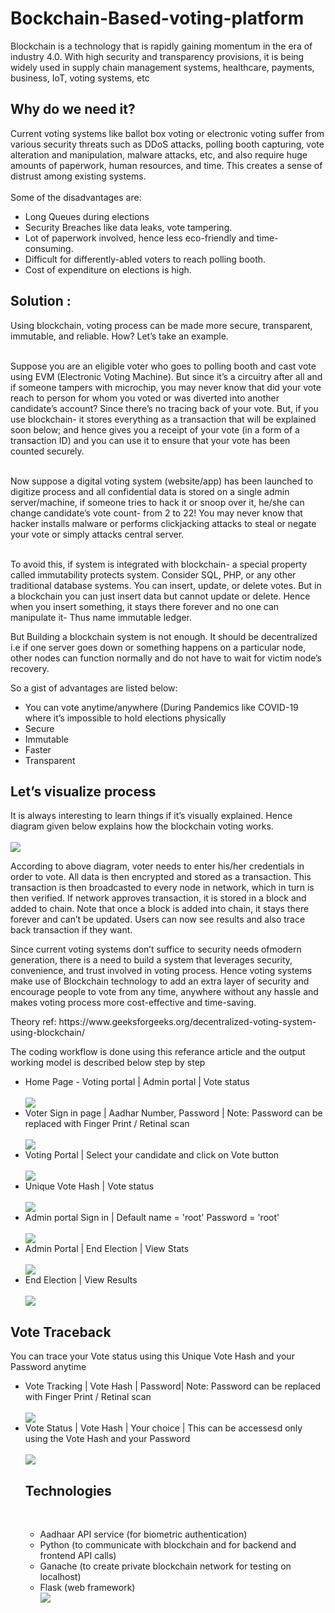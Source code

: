 # Bockchain-Based-voting-platform
Blockchain is a technology that is rapidly gaining momentum in the era of industry 4.0. With high security and transparency provisions, it is being widely used in supply chain management systems, healthcare, payments, business, IoT, voting systems, etc
<H2>Why do we need it?</H2>
Current voting systems like ballot box voting or electronic voting suffer from various security threats such as DDoS attacks, polling booth capturing, vote alteration and manipulation, malware attacks, etc, and also require huge amounts of paperwork, human resources, and time. This creates a sense of distrust among existing systems.<br><br>
Some of the disadvantages are:
<ul>
  <li>Long Queues during elections</li>
  <li>Security Breaches like data leaks, vote tampering.</li>
  <li>Lot of paperwork involved, hence less eco-friendly and time-consuming.</li>
  <li>Difficult for differently-abled voters to reach polling booth.</li>
  <li>Cost of expenditure on elections is high.</li>
</ul>
<h2>Solution :</h2>
Using blockchain, voting process can be made more secure, transparent, immutable, and reliable. How? Let’s take an example.<br><br>

Suppose you are an eligible voter who goes to polling booth and cast vote using EVM (Electronic Voting Machine). But since it’s a circuitry after all and if someone tampers with microchip, you may never know that did your vote reach to person for whom you voted or was diverted into another candidate’s account?
Since there’s no tracing back of your vote. But, if you use blockchain- it stores everything as a transaction that will be explained soon below; and hence gives you a receipt of your vote (in a form of a transaction ID) and you can use it to ensure that your vote has been counted securely.<br><br>

Now suppose a digital voting system (website/app) has been launched to digitize process and all confidential data is stored on a single admin server/machine, if someone tries to hack it or snoop over it, he/she can change candidate’s vote count- from 2 to 22! You may never know that hacker installs malware or performs clickjacking attacks to steal or negate your vote or simply attacks central server.<br><br>



To avoid this, if system is integrated with blockchain- a special property called immutability protects system. Consider SQL, PHP, or any other traditional database systems. You can insert, update, or delete votes. But in a blockchain you can just insert data but cannot update or delete. Hence when you insert something, it stays there forever and no one can manipulate it- Thus name immutable ledger.<br>

But Building a blockchain system is not enough. It should be decentralized i.e if one server goes down or something happens on a particular node, other nodes can function normally and do not have to wait for victim node’s recovery.<br>

So a gist of advantages are listed below:
<ul><li>You can vote anytime/anywhere (During Pandemics like COVID-19 where it’s impossible to hold elections physically</li><li>Secure</li><li>Immutable</li><li>Faster</li><li>Transparent</li></ul>
<h2>Let’s visualize process</h2>
It is always interesting to learn things if it’s visually explained. Hence diagram given below explains how the blockchain voting works.<br><br>
<img src="https://media.geeksforgeeks.org/wp-content/uploads/20200424190016/2020-04-22-21.png">

According to above diagram, voter needs to enter his/her credentials in order to vote. All data is then encrypted and stored as a transaction. This transaction is then broadcasted to every node in network, which in turn is then verified. If network approves transaction, it is stored in a block and added to chain. Note that once a block is added into chain, it stays there forever and can’t be updated. Users can now see results and also trace back transaction if they want.<br>

Since current voting systems don’t suffice to security needs ofmodern generation, there is a need to build a system that leverages security, convenience, and trust involved in voting process. Hence voting systems make use of Blockchain technology to add an extra layer of security and encourage people to vote from any time, anywhere without any hassle and makes voting process more cost-effective and time-saving.<br>
<p>Theory ref: https://www.geeksforgeeks.org/decentralized-voting-system-using-blockchain/</P>
<p>The coding workflow is done using this referance article and the output working model is described below step by step</p>

<ul>
  <li>Home Page - Voting portal | Admin portal | Vote status </li><br>
  <img src="images/home page.jpg"><br>
  <li>Voter Sign in page | Aadhar Number, Password | Note: Password can be replaced with Finger Print / Retinal scan </li><br>
  <img src="images/sign in.jpg"><br>
  <li>Voting Portal | Select your candidate and click on Vote button </li><br>
   <img src="images/vote portal.jpg"><br>
  <li>Unique Vote Hash | Vote status </li><br>
   <img src="images/vote hash.jpg"><br>
  <li>Admin portal Sign in | Default name = 'root' Password = 'root'</li><br>
   <img src="images/admin sign in.jpg"><br>
  <li>Admin Portal | End Election | View Stats</li><br>
   <img src="images/admin portal.jpg"><br>
  <li>End Election | View Results</li><br>
   <img src="images/result portal.jpg"><br></ul>
   <h2>Vote Traceback </h2>
   <p>You can trace your Vote status using this Unique Vote Hash and your Password anytime</p>
   <ul>
  <li>Vote Tracking | Vote Hash | Password| Note: Password can be replaced with Finger Print / Retinal scan </li><br>
  <img src="images/vote cross check portal sign in.jpg"><br>
  <li>Vote Status | Vote Hash | Your choice | This can be accessesd only using the Vote Hash and your Password </li><br>
  <img src="images/vote cross check.jpg"><br>
   <h2>Technologies</h2><br>
  <ul><li>Aadhaar API service (for biometric authentication)</li>
    <li>Python (to communicate with blockchain and for backend and frontend API calls)</li>
    <li>Ganache (to create private blockchain network for testing on localhost)</li>
    <li>Flask (web framework)</li>
  <img src="images/tech.png">




